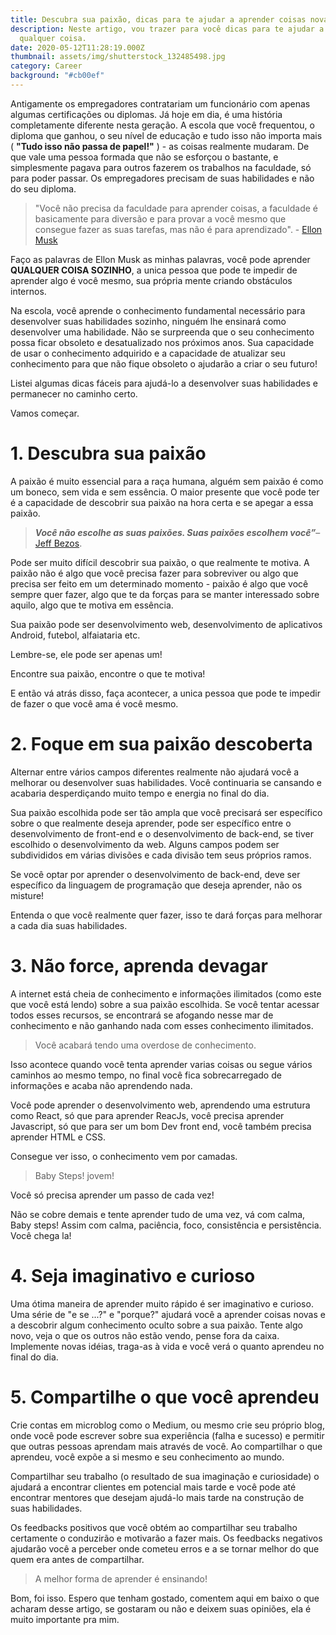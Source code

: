 ```yaml
---
title: Descubra sua paixão, dicas para te ajudar a aprender coisas novas
description: Neste artigo, vou trazer para você dicas para te ajudar a aprender
  qualquer coisa.
date: 2020-05-12T11:28:19.000Z
thumbnail: assets/img/shutterstock_132485498.jpg
category: Career
background: "#cb00ef"
---
```

Antigamente os empregadores contratariam um funcionário com apenas algumas certificações ou diplomas. Já hoje em dia, é uma história completamente diferente nesta geração. A escola que você frequentou, o diploma que ganhou, o seu nível de educação e tudo isso não importa mais ( **"Tudo isso não passa de papel!"** ) - as coisas realmente mudaram. De que vale uma pessoa formada que não se esforçou o bastante, e simplesmente pagava para outros fazerem os trabalhos na faculdade, só para poder passar. Os empregadores precisam de suas habilidades e não do seu diploma.

> "Você não precisa da faculdade para aprender coisas, a faculdade é basicamente para diversão e para provar a você mesmo que consegue fazer as suas tarefas, mas não é para aprendizado". - [Ellon Musk](https://pt.wikipedia.org/wiki/Elon_Musk)

Faço as palavras de Ellon Musk as minhas palavras, você pode aprender **QUALQUER COISA SOZINHO**, a unica pessoa que pode te impedir de aprender algo é você mesmo, sua própria mente criando obstáculos internos. 

Na escola, você aprende o conhecimento fundamental necessário para desenvolver suas habilidades sozinho, ninguém lhe ensinará como desenvolver uma habilidade. Não se surpreenda que o seu conhecimento possa ficar obsoleto e desatualizado nos próximos anos. Sua capacidade de usar o conhecimento adquirido e a capacidade de atualizar seu conhecimento para que não fique obsoleto o ajudarão a criar o seu futuro!

Listei algumas dicas fáceis para ajudá-lo a desenvolver suas habilidades e permanecer no caminho certo.

Vamos começar.

# 1. Descubra sua paixão

A paixão é muito essencial para a raça humana, alguém sem paixão é como um boneco, sem vida e sem essência. O maior presente que você pode ter é a capacidade de descobrir sua paixão na hora certa e se apegar a essa paixão.

> ***Você não escolhe as suas paixões. Suas paixões escolhem você”***– [Jeff Bezos](https://pt.wikipedia.org/wiki/Jeff_Bezos).

Pode ser muito difícil descobrir sua paixão, o que realmente te motiva. A paixão não é algo que você precisa fazer para sobreviver ou algo que precisa ser feito em um determinado momento - paixão é algo que você sempre quer fazer, algo que te da forças para se manter interessado sobre aquilo, algo que te motiva em essência.

Sua paixão pode ser desenvolvimento web, desenvolvimento de aplicativos Android, futebol, alfaiataria etc. 

Lembre-se, ele pode ser apenas um!

Encontre sua paixão, encontre o que te motiva! 

E então vá atrás disso, faça acontecer, a unica pessoa que pode te impedir de fazer o que você ama é você mesmo.

# 2. Foque em sua paixão descoberta

Alternar entre vários campos diferentes realmente não ajudará você a melhorar ou desenvolver suas habilidades. Você continuaria se cansando e acabaria desperdiçando muito tempo e energia no final do dia.

Sua paixão escolhida pode ser tão ampla que você precisará ser específico sobre o que realmente deseja aprender, pode ser específico entre o desenvolvimento de front-end e o desenvolvimento de back-end, se tiver escolhido o desenvolvimento da web. Alguns campos podem ser subdivididos em várias divisões e cada divisão tem seus próprios ramos.

Se você optar por aprender o desenvolvimento de back-end, deve ser específico da linguagem de programação que deseja aprender, não os misture!

Entenda o que você realmente quer fazer, isso te dará forças para melhorar a cada dia suas habilidades.

# 3. Não force, aprenda devagar

A internet está cheia de conhecimento e informações ilimitados (como este que você está lendo) sobre a sua paixão escolhida. Se você tentar acessar todos esses recursos, se encontrará se afogando nesse mar de conhecimento e não ganhando nada com esses conhecimento ilimitados.

> Você acabará tendo uma overdose de conhecimento.

Isso acontece quando você tenta aprender varias coisas ou segue vários caminhos ao mesmo tempo, no final você fica sobrecarregado de informações e acaba não aprendendo nada.

Você pode aprender o desenvolvimento web, aprendendo uma estrutura como React, só que para aprender ReacJs, você precisa aprender Javascript, só que para ser um bom Dev front end, você também precisa aprender HTML e CSS.

Consegue ver isso, o conhecimento vem por camadas.

> Baby Steps! jovem!

Você só precisa aprender um passo de cada vez!

Não se cobre demais e tente aprender tudo de uma vez, vá com calma, Baby steps! Assim com calma, paciência, foco, consistência e persistência. Você chega la!

# 4. Seja imaginativo e curioso

Uma ótima maneira de aprender muito rápido é ser imaginativo e curioso. Uma série de "e se ...?" e "porque?"  ajudará você a aprender coisas novas e a descobrir algum conhecimento oculto sobre a sua paixão. Tente algo novo, veja o que os outros não estão vendo, pense fora da caixa. Implemente novas idéias, traga-as à vida e você verá o quanto aprendeu no final do dia.

# 5. Compartilhe o que você aprendeu

Crie contas em microblog como o Medium, ou mesmo crie seu próprio blog, onde você pode escrever sobre sua experiência (falha e sucesso) e permitir que outras pessoas aprendam mais através de você. Ao compartilhar o que aprendeu, você expõe a si mesmo e seu conhecimento ao mundo.

Compartilhar seu trabalho (o resultado de sua imaginação e curiosidade) o ajudará a encontrar clientes em potencial mais tarde e você pode até encontrar mentores que desejam ajudá-lo mais tarde na construção de suas habilidades.

Os feedbacks positivos que você obtém ao compartilhar seu trabalho certamente o conduzirão e motivarão a fazer mais. Os feedbacks negativos ajudarão você a perceber onde cometeu erros e a se tornar melhor do que quem era antes de compartilhar.

> A melhor forma de aprender é ensinando!

Bom, foi isso. Espero que tenham gostado, comentem aqui em baixo o que acharam desse artigo, se gostaram ou não e deixem suas opiniões, ela é muito importante pra mim.